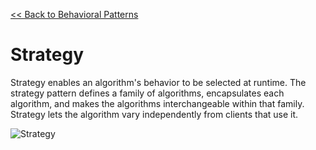 [<< Back to Behavioral Patterns](index.md)

# Strategy
Strategy enables an algorithm's behavior to be selected at runtime. The strategy pattern defines a family of algorithms, encapsulates each algorithm, and makes the algorithms interchangeable within that family. Strategy lets the algorithm vary independently from clients that use it.

![Strategy](https://www.dofactory.com/images/diagrams/net/strategy.gif)